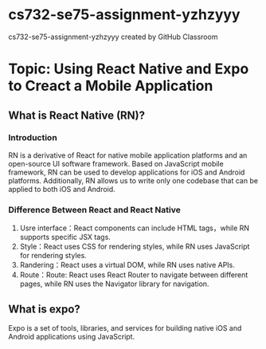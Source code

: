 # cs732-se75-assignment-yzhzyyy
cs732-se75-assignment-yzhzyyy created by GitHub Classroom

# Topic: Using React Native and Expo to Creact a Mobile Application <dr>

## What is React Native (RN)? <dr>

### Introduction <dr>
RN is a derivative of React for native mobile application platforms and an open-source UI software framework.
Based on JavaScript mobile framework, RN can be used to develop applications for iOS and Android platforms. 
Additionally, RN allows us to write only one codebase that can be applied to both iOS and Android.<dr>

### Difference Between React and React Native <dr>

1. Usre interface：React components can include HTML tags，while RN supports specific JSX tags.<dr>
2. Style：React uses CSS for rendering styles, while RN uses JavaScript for rendering styles.<dr>
3. Randering：React uses a virtual DOM, while RN uses native APIs.<dr>
4. Route：Route: React uses React Router to navigate between different pages, while RN uses the Navigator library for navigation.<dr>

## What is expo? <dr>
Expo is a set of tools, libraries, and services for building native iOS and Android applications using JavaScript.<dr>
<dr>

